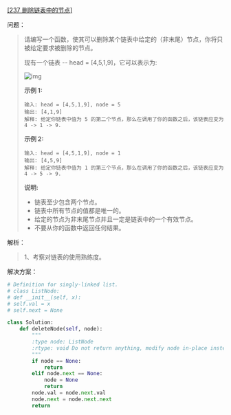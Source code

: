 [[237 删除链表中的节点]](https://leetcode-cn.com/problems/delete-node-in-a-linked-list/)

问题：

> 请编写一个函数，使其可以删除某个链表中给定的（非末尾）节点，你将只被给定要求被删除的节点。
>
> 现有一个链表 -- head = [4,5,1,9]，它可以表示为:
>
> ![img](https://assets.leetcode-cn.com/aliyun-lc-upload/uploads/2019/01/19/237_example.png)
>
>  
>
> **示例 1:**
>
> ```
> 输入: head = [4,5,1,9], node = 5
> 输出: [4,1,9]
> 解释: 给定你链表中值为 5 的第二个节点，那么在调用了你的函数之后，该链表应变为 4 -> 1 -> 9.
> ```
>
> **示例 2:**
>
> ```
> 输入: head = [4,5,1,9], node = 1
> 输出: [4,5,9]
> 解释: 给定你链表中值为 1 的第三个节点，那么在调用了你的函数之后，该链表应变为 4 -> 5 -> 9.
> ```
>
>  
>
> **说明:**
>
> - 链表至少包含两个节点。
> - 链表中所有节点的值都是唯一的。
> - 给定的节点为非末尾节点并且一定是链表中的一个有效节点。
> - 不要从你的函数中返回任何结果。



解析：

> 1、考察对链表的使用熟练度。



解决方案：

```python
# Definition for singly-linked list.
# class ListNode:
# def __init__(self, x):
# self.val = x
# self.next = None

class Solution:
    def deleteNode(self, node):
        """
        :type node: ListNode
        :rtype: void Do not return anything, modify node in-place instead.
        """
        if node == None:
            return
        elif node.next == None:
            node = None
            return
        node.val = node.next.val
        node.next = node.next.next
        return
```

